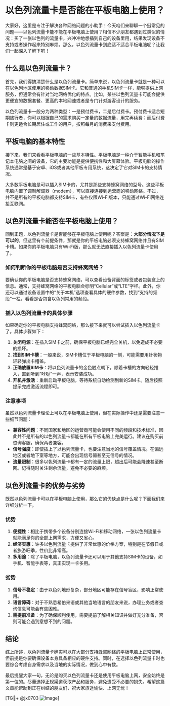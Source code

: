 # 以色列流量卡是否能在平板电脑上使用？

大家好，这里是专注于解决各种网络问题的小助手！今天咱们来聊聊一个挺常见的问题——以色列流量卡能不能在平板电脑上使用？相信不少朋友都遇到过类似的情况：买了一张以色列的流量卡，兴冲冲地想插到自己的设备里用，结果发现设备不支持或者操作起来特别麻烦。那么，以色列流量卡到底适不适合平板电脑呢？让我们一起深入了解下吧！

## 什么是以色列流量卡？

首先，我们得搞清楚什么是以色列流量卡。简单来说，以色列流量卡就是一种可以在以色列地区使用的移动数据SIM卡。它和普通的手机SIM卡一样，能够提供上网服务，但通常会有针对当地网络优化的特点。比如，某些以色列流量卡可能会提供更便宜的数据套餐、更高的本地网速或者是专门针对游客设计的服务。

以色列流量卡一般分为两种类型：一是预付费卡，二是后付费卡。预付费卡适合短期旅行者，你可以根据自己的需求购买一定量的数据流量，用完再续费；而后付费卡则更适合长期居住或工作的用户，按照每月的消费来支付费用。

## 平板电脑的基本特性

接下来，我们来看看平板电脑的一些基本特性。平板电脑是一种介于智能手机和笔记本电脑之间的设备，它的主要功能是提供便携性和大屏幕体验。平板电脑的操作系统通常是基于安卓、iOS或者其他平板专用系统，这决定了它对SIM卡的支持情况。

大多数平板电脑是可以插入SIM卡的，尤其是那些支持蜂窝网络的型号。这些平板电脑内置了调制解调器（modem），可以直接连接到运营商的移动网络。不过，并不是所有的平板电脑都支持SIM卡，有些仅限Wi-Fi版本，只能通过Wi-Fi网络连接互联网。

## 以色列流量卡能否在平板电脑上使用？

回到正题，以色列流量卡是否能够在平板电脑上使用呢？答案是：**大部分情况下是可以的**。但这里有个前提条件，那就是你的平板电脑必须支持蜂窝网络并且有SIM卡槽。如果你的平板电脑只有Wi-Fi版，那么就无法直接插入以色列流量卡使用了。

### 如何判断你的平板电脑是否支持蜂窝网络？

要确认你的平板电脑是否支持蜂窝网络，可以查看设备背面的标签或者包装盒上的信息。通常，支持蜂窝网络的平板电脑会标明“Cellular”或“LTE”字样。此外，你还可以通过设备设置中的“关于本机”选项查看具体的硬件参数，找到“支持的频段”一栏，看看是否包含以色列常用的频段。

### 插入以色列流量卡的具体步骤

如果确定你的平板电脑支持蜂窝网络，那么接下来就可以尝试插入以色列流量卡了。具体步骤如下：

1. **关闭电源**：在插入SIM卡之前，确保平板电脑已经完全关机，以免造成不必要的损坏。
2. **找到SIM卡槽**：一般来说，SIM卡槽位于平板电脑的一侧，可能需要用针状物轻轻弹出卡槽盖。
3. **正确放置SIM卡**：将以色列流量卡的金色触点朝下，顺着卡槽的方向轻轻推入，直到听到“咔哒”一声，表示安装成功。
4. **开机并激活**：重新启动平板电脑，等待系统自动检测到新的SIM卡。随后按照提示完成激活流程即可。

### 注意事项

虽然以色列流量卡理论上可以在平板电脑上使用，但在实际操作中还是需要注意一些细节问题：

- **兼容性问题**：不同国家和地区的运营商可能会使用不同的频段和技术标准，因此并不是所有的以色列流量卡都能在所有平板电脑上完美运行。建议在购买前咨询客服，确保两者兼容。
- **信号强度**：即使插上了以色列流量卡，也要注意当地的信号覆盖情况。在偏远地区或者地下室等地方，可能会出现信号弱甚至无信号的情况。
- **流量限制**：很多以色列流量卡都有一定的流量上限，超出后可能会降速甚至断网。记得随时关注剩余流量，避免不必要的麻烦。

## 以色列流量卡的优势与劣势

既然以色列流量卡可以在平板电脑上使用，那么它的优缺点是什么呢？下面我们来详细分析一下。

### 优势

1. **便捷性**：相比于携带多个设备分别连接Wi-Fi和移动网络，一张以色列流量卡就能满足你的全部上网需求，方便又省心。
2. **经济实惠**：许多以色列流量卡提供了非常优惠的价格方案，特别是在节假日或者旅游旺季，性价比非常高。
3. **多用途**：除了平板电脑，以色列流量卡还可以用于其他支持SIM卡的设备，如手机、智能手表等，真正实现一卡多用。

### 劣势

1. **信号不稳定**：由于以色列地形复杂，部分地区可能存在信号盲区，影响正常使用。
2. **语言障碍**：对于不熟悉希伯来语或其他当地语言的朋友来说，办理业务或者查询信息可能会有些困难。
3. **需提前准备**：为了确保顺利使用，需要提前了解相关知识并做好充分准备，否则可能会遇到意想不到的问题。

## 结论

综上所述，以色列流量卡确实可以在大部分支持蜂窝网络的平板电脑上正常使用，但前提是你要确保设备本身具备相应的硬件支持。同时，在选择以色列流量卡时也要综合考虑自身需求以及当地的实际情况，做到心中有数。

最后提醒大家一句，无论是购买以色列流量卡还是使用平板电脑上网，安全始终是第一位的。尽量选择正规渠道获取产品和服务，避免遭受不必要的损失。希望这篇文章能帮助到正在纠结的朋友们，祝大家旅途愉快、上网无忧！

[TG💪+ @jx0703 ![Image](https://github.com/user-attachments/assets/dbca1d08-cadb-493c-b0ec-ad6f7a83f270)]